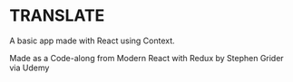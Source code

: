 # TRANSLATE 

A basic app made with React using Context.

Made as a Code-along from Modern React with Redux by Stephen Grider via Udemy